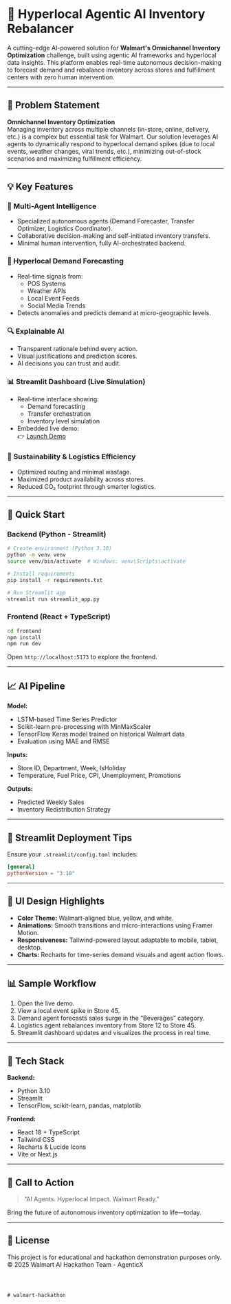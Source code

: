 
# 🧠 Hyperlocal Agentic AI Inventory Rebalancer

A cutting-edge AI-powered solution for **Walmart's Omnichannel Inventory Optimization** challenge, built using agentic AI frameworks and hyperlocal data insights. This platform enables real-time autonomous decision-making to forecast demand and rebalance inventory across stores and fulfillment centers with zero human intervention.

---

## 🎯 Problem Statement

**Omnichannel Inventory Optimization**  
Managing inventory across multiple channels (in-store, online, delivery, etc.) is a complex but essential task for Walmart. Our solution leverages AI agents to dynamically respond to hyperlocal demand spikes (due to local events, weather changes, viral trends, etc.), minimizing out-of-stock scenarios and maximizing fulfillment efficiency.

---

## 💡 Key Features

### 🧠 Multi-Agent Intelligence
- Specialized autonomous agents (Demand Forecaster, Transfer Optimizer, Logistics Coordinator).
- Collaborative decision-making and self-initiated inventory transfers.
- Minimal human intervention, fully AI-orchestrated backend.

### 📍 Hyperlocal Demand Forecasting
- Real-time signals from:
  - POS Systems
  - Weather APIs
  - Local Event Feeds
  - Social Media Trends
- Detects anomalies and predicts demand at micro-geographic levels.

### 🔍 Explainable AI
- Transparent rationale behind every action.
- Visual justifications and prediction scores.
- AI decisions you can trust and audit.

### 📊 Streamlit Dashboard (Live Simulation)
- Real-time interface showing:
  - Demand forecasting
  - Transfer orchestration
  - Inventory level simulation
- Embedded live demo:  
  👉 [Launch Demo](https://walmartbackend-gtm7uheag29dxcvyg6j3gp-v2.streamlit.app/)

### 🌱 Sustainability & Logistics Efficiency
- Optimized routing and minimal wastage.
- Maximized product availability across stores.
- Reduced CO₂ footprint through smarter logistics.

---

## 🚀 Quick Start

### Backend (Python - Streamlit)

```bash
# Create environment (Python 3.10)
python -m venv venv
source venv/bin/activate  # Windows: venv\Scripts\activate

# Install requirements
pip install -r requirements.txt

# Run Streamlit app
streamlit run streamlit_app.py
````

### Frontend (React + TypeScript)

```bash
cd frontend
npm install
npm run dev
```

Open `http://localhost:5173` to explore the frontend.

---


## 📈 AI Pipeline

**Model:**

* LSTM-based Time Series Predictor
* Scikit-learn pre-processing with MinMaxScaler
* TensorFlow Keras model trained on historical Walmart data
* Evaluation using MAE and RMSE

**Inputs:**

* Store ID, Department, Week, IsHoliday
* Temperature, Fuel Price, CPI, Unemployment, Promotions

**Outputs:**

* Predicted Weekly Sales
* Inventory Redistribution Strategy

---

## 🔐 Streamlit Deployment Tips

Ensure your `.streamlit/config.toml` includes:

```toml
[general]
pythonVersion = "3.10"
```

---

## 🎨 UI Design Highlights

* **Color Theme:** Walmart-aligned blue, yellow, and white.
* **Animations:** Smooth transitions and micro-interactions using Framer Motion.
* **Responsiveness:** Tailwind-powered layout adaptable to mobile, tablet, desktop.
* **Charts:** Recharts for time-series demand visuals and agent action flows.

---

## 📊 Sample Workflow

1. Open the live demo.
2. View a local event spike in Store 45.
3. Demand agent forecasts sales surge in the “Beverages” category.
4. Logistics agent rebalances inventory from Store 12 to Store 45.
5. Streamlit dashboard updates and visualizes the process in real time.

---

## 🔧 Tech Stack

**Backend:**

* Python 3.10
* Streamlit
* TensorFlow, scikit-learn, pandas, matplotlib

**Frontend:**

* React 18 + TypeScript
* Tailwind CSS
* Recharts & Lucide Icons
* Vite or Next.js

---

## 📢 Call to Action

> “AI Agents. Hyperlocal Impact. Walmart Ready.”

Bring the future of autonomous inventory optimization to life—today.

---

## 📝 License

This project is for educational and hackathon demonstration purposes only.
© 2025 Walmart AI Hackathon Team - AgenticX

```



# walmart-hackathon